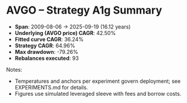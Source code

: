 # AVGO – Strategy A1g Summary

- **Span**: 2009-08-06 → 2025-09-19 (16.12 years)
- **Underlying (AVGO price) CAGR**: 42.50%
- **Fitted curve CAGR**: 36.24%
- **Strategy CAGR**: 64.96%
- **Max drawdown**: -79.26%
- **Rebalances executed**: 93

Notes:

- Temperatures and anchors per experiment govern deployment; see EXPERIMENTS.md for details.
- Figures use simulated leveraged sleeve with fees and borrow costs.
